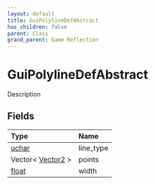 ```yaml
---
layout: default
title: GuiPolylineDefAbstract
has_children: false
parent: Class
grand_parent: Game Reflection
---
```

# GuiPolylineDefAbstract
Description 

## Fields

| Type | Name |
|:----------|:--------------|
| [uchar](/riftbreaker-wiki/docs/game-reflection/enums/uchar/) | line_type |
| Vector< [Vector2](/riftbreaker-wiki/docs/game-reflection/classes/vector2/) > | points |
| [float](/riftbreaker-wiki/docs/game-reflection/components/float/) | width |

